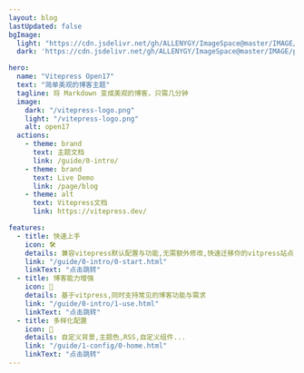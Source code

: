 ```yaml
---
layout: blog
lastUpdated: false
bgImage: 
  light: "https://cdn.jsdelivr.net/gh/ALLENYGY/ImageSpace@master/IMAGE/dave-hoefler-yYABaqHw9WQ.jpg"
  dark: 'https://cdn.jsdelivr.net/gh/ALLENYGY/ImageSpace@master/IMAGE/patrick-schneider-PLrscRq3atA.jpg'

hero:
  name: "Vitepress Open17"
  text: "简单美观的博客主题"
  tagline: 将 Markdown 变成美观的博客，只需几分钟
  image:
    dark: "/vitepress-logo.png"
    light: "/vitepress-logo.png"
    alt: open17
  actions:
    - theme: brand
      text: 主题文档
      link: /guide/0-intro/
    - theme: brand
      text: Live Demo
      link: /page/blog
    - theme: alt
      text: Vitepress文档
      link: https://vitepress.dev/

features:
  - title: 快速上手
    icon: 🛠️
    details: 兼容vitepress默认配置与功能,无需额外修改,快速迁移你的vitpress站点
    link: "/guide/0-intro/0-start.html"
    linkText: "点击跳转"
  - title: 博客能力增强
    icon: 📑
    details: 基于vitpress,同时支持常见的博客功能与需求
    link: "/guide/0-intro/1-use.html"
    linkText: "点击跳转"
  - title: 多样化配置
    icon: 🌼
    details: 自定义背景,主题色,RSS,自定义组件...
    link: "/guide/1-config/0-home.html"
    linkText: "点击跳转"
---
```


<br>
<br>
<br>

<style>
.VPHero .image-container{
  transform: scale(0.92);
}
</style>
